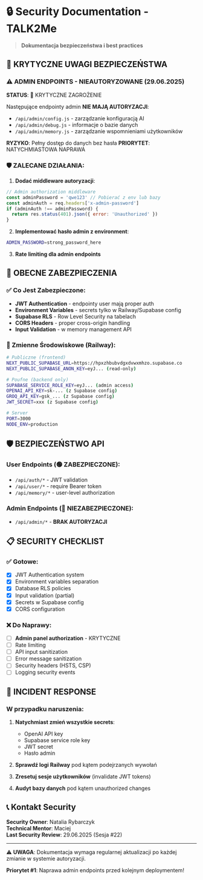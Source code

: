 # 🔒 Security Documentation - TALK2Me

> **Dokumentacja bezpieczeństwa i best practices**

## 🚨 KRYTYCZNE UWAGI BEZPIECZEŃSTWA

### ⚠️ ADMIN ENDPOINTS - NIEAUTORYZOWANE (29.06.2025)
**STATUS**: 🔴 KRYTYCZNE ZAGROŻENIE

Następujące endpointy admin **NIE MAJĄ AUTORYZACJI**:
- `/api/admin/config.js` - zarządzanie konfiguracją AI
- `/api/admin/debug.js` - informacje o bazie danych  
- `/api/admin/memory.js` - zarządzanie wspomnieniami użytkowników

**RYZYKO**: Pełny dostęp do danych bez hasła
**PRIORYTET**: NATYCHMIASTOWA NAPRAWA

### 🛡️ ZALECANE DZIAŁANIA:

1. **Dodać middleware autoryzacji**:
```javascript
// Admin authorization middleware
const adminPassword = 'qwe123' // Pobierać z env lub bazy
const adminAuth = req.headers['x-admin-password']
if (adminAuth !== adminPassword) {
  return res.status(401).json({ error: 'Unauthorized' })
}
```

2. **Implementować hasło admin z environment**:
```bash
ADMIN_PASSWORD=strong_password_here
```

3. **Rate limiting dla admin endpoints**

## 🔐 OBECNE ZABEZPIECZENIA

### ✅ Co Jest Zabezpieczone:
- **JWT Authentication** - endpointy user mają proper auth
- **Environment Variables** - secrets tylko w Railway/Supabase config
- **Supabase RLS** - Row Level Security na tabelach
- **CORS Headers** - proper cross-origin handling
- **Input Validation** - w memory management API

### 🔑 Zmienne Środowiskowe (Railway):
```bash
# Publiczne (frontend)
NEXT_PUBLIC_SUPABASE_URL=https://hpxzhbubvdgxdvwxmhzo.supabase.co
NEXT_PUBLIC_SUPABASE_ANON_KEY=eyJ... (read-only)

# Poufne (backend only)
SUPABASE_SERVICE_ROLE_KEY=eyJ... (admin access)
OPENAI_API_KEY=sk-... (z Supabase config)
GROQ_API_KEY=gsk_... (z Supabase config)
JWT_SECRET=xxx (z Supabase config)

# Server
PORT=3000
NODE_ENV=production
```

## 🛡️ BEZPIECZEŃSTWO API

### User Endpoints (🟢 ZABEZPIECZONE):
- `/api/auth/*` - JWT validation
- `/api/user/*` - require Bearer token
- `/api/memory/*` - user-level authorization

### Admin Endpoints (🔴 NIEZABEZPIECZONE):
- `/api/admin/*` - **BRAK AUTORYZACJI**

## 📋 SECURITY CHECKLIST

### ✅ Gotowe:
- [x] JWT Authentication system
- [x] Environment variables separation
- [x] Database RLS policies
- [x] Input validation (partial)
- [x] Secrets w Supabase config
- [x] CORS configuration

### ❌ Do Naprawy:
- [ ] **Admin panel authorization** - KRYTYCZNE
- [ ] Rate limiting
- [ ] API input sanitization
- [ ] Error message sanitization
- [ ] Security headers (HSTS, CSP)
- [ ] Logging security events

## 🚨 INCIDENT RESPONSE

### W przypadku naruszenia:
1. **Natychmiast zmień wszystkie secrets**:
   - OpenAI API key
   - Supabase service role key  
   - JWT secret
   - Hasło admin

2. **Sprawdź logi Railway** pod kątem podejrzanych wywołań
3. **Zresetuj sesje użytkowników** (invalidate JWT tokens)
4. **Audyt bazy danych** pod kątem unauthorized changes

## 📞 Kontakt Security

**Security Owner**: Natalia Rybarczyk  
**Technical Mentor**: Maciej  
**Last Security Review**: 29.06.2025 (Sesja #22)

---

⚠️ **UWAGA**: Dokumentacja wymaga regularnej aktualizacji po każdej zmianie w systemie autoryzacji.

**Priorytet #1**: Naprawa admin endpoints przed kolejnym deploymentem!